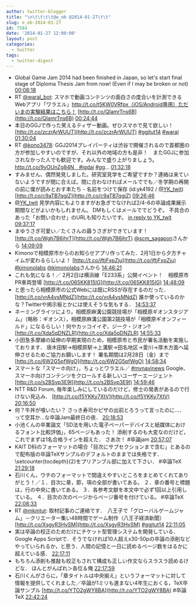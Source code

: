 ```yaml
---
author: twitter-blogger
title: "\n\t\t\t\t@o_ob @2014-01-27\t\t"
slug: o_ob-2014-01-27
id: 7584
date: '2014-01-27 12:00:00'
layout: post
categories:
  - twitter
tags:
  - twitter-digest
---
```


*   Global Game Jam 2014 had been finished in Japan, so let's start final stage of Diploma Thesis Jam from now! (Even if I may be broken or not) [00:08:18](https://twitter.com/o_ob/statuses/427457976471810049)
*   RT [@waral_bot](https://twitter.com/waral_bot): スマホで動画コンテンツの面白さの度合いを計測できるWebアプリ「ワラエル」http://t.co/t5KW0VRfpx（iOS/Android専用）ただいまの実験結果はこちら！ [http://t.co/QIamrTns6B](http://t.co/QIamrTns6B) [00:24:44](https://twitter.com/o_ob/statuses/427462115935277056)
*   本日のGGJで作った笑えるティザー動画。ぜひスマホで見て欲しい！ [http://t.co/zczrArWUUT](http://t.co/zczrArWUUT) [#ggjtut14](https://twitter.com/search?q=%23ggjtut14&src=hash) [#waral](https://twitter.com/search?q=%23waral&src=hash) [01:30:04](https://twitter.com/o_ob/statuses/427478554251505665)
*   RT [@kono3478](https://twitter.com/kono3478): GGJ2014プレイパーティは渋谷で開催されるので首都圏の方が参加しやすいのですが、それ以外の地域の方も是非！　またGGJに参加されなかった人でも歓迎です。みんなで盛り上がりましょう。http://t.co/9yOUnZg84N　#igdaj [#gg](https://twitter.com/search?q=%23gg&src=hash)… [01:32:18](https://twitter.com/o_ob/statuses/427479115772338176)
*   すみません、偶然発見しました。研究室見学をご希望ですか？連絡は来ていないようですが間に合えば。間に合わなければメールででも／冬学期の再開の前に僕が読みとおす本たち - 名前をつけて保存 (id:yk4192 / [@YK_twit](https://twitter.com/YK_twit)) [http://t.co/c9aTB7qgiZ](http://t.co/c9aTB7qgiZ) [09:26:46](https://twitter.com/o_ob/statuses/427598522536312832)
*   [@YK_twit](https://twitter.com/YK_twit) 見学内容にもよりますがお急ぎでなければ2/4-6の卒論成果展示期間などがよいかもしれません。 DMもしくはメールででどうぞ。 不具合のあった「お問い合わせ」のURLも知りたいです。 [in reply to YK_twit](https://twitter.com/YK_twit/statuses/427600156154793984) [09:37:17](https://twitter.com/o_ob/statuses/427601166558429184)
*   まゆうさぎ可愛い／たくさんの繭うさぎができています！ [http://t.co/Wgh7B6jhrT](http://t.co/Wgh7B6jhrT) [@scm_sagapon](https://twitter.com/scm_sagapon)さんから [14:09:09](https://twitter.com/o_ob/statuses/427669584540229632)
*   Kimonoで相模原市からのお知らせアプリ作ってみた．2月1日から夕方チャイムが変わるらしいよ！ [http://t.co/jftjFxpZju](http://t.co/jftjFxpZju) [#kimonolabs](https://twitter.com/search?q=%23kimonolabs&src=hash) [@kimonolabs](https://twitter.com/kimonolabs)さんから [14:46:21](https://twitter.com/o_ob/statuses/427678945635360768)
*   これも気になる！／ 2月2日は横浜線「E233系」公開イベント！　相模原市PR車両登場 [http://t.co/065KK815IG](http://t.co/065KK815IG) [14:48:09](https://twitter.com/o_ob/statuses/427679399056404480)
*   と思ったら相模原市の公式Webには既にRSSが存在するのだった． [http://t.co/vrA4ysMNdZ](http://t.co/vrA4ysMNdZ) 誰か使っているのかな？Twitterや掲示板とかには使えそうな気もする． [14:53:37](https://twitter.com/o_ob/statuses/427680774364479488)
*   ネーミングライツにより，相模原麻溝公園競技場が「相模原ギオンスタジアム」（略称：ギオンス），相模原麻溝公園第2競技場が「相模原ギオンフィールド」になるらしい！何やカッコイイぞ，ジーク・ジオン!! [http://t.co/Xda5qDNZLR](http://t.co/Xda5qDNZLR) [14:55:33](https://twitter.com/o_ob/statuses/427681262921211905)
*   小田急多摩線の延伸の早期実現のため，相模原市と市民が署名活動を実施しております． 唐木田駅→相模原駅→上溝駅→田名地区→愛川→厚木方面へ延伸させるためご協力お願いします！ 署名期間は2月28日（金）まで [http://t.co/6W2G5pfWgO](http://t.co/6W2G5pfWgO) [14:58:34](https://twitter.com/o_ob/statuses/427682021188464640)
*   スマートな「スマーホ向け」，ちょっとワラエル／ [#mynavinews](https://twitter.com/search?q=%23mynavinews&src=hash) Google、スマーホ向けコンテンツをクロールする新しいユーザーエージェント [http://t.co/s2BSvp3E9I](http://t.co/s2BSvp3E9I) [14:59:46](https://twitter.com/o_ob/statuses/427682323887177729)
*   NTT R&D Forum, 毎年楽しみにしているのだけど，修士の発表があるので行けない見込み． [http://t.co/f5YKKy7XtV](http://t.co/f5YKKy7XtV) [20:16:50](https://twitter.com/o_ob/statuses/427762116230000640)
*   何？牛丼が喰いたい？ さっき寿司かピザの出前とろうって言ったのに…． って空耳か…な卒論Jam最終日の夜． [20:18:53](https://twitter.com/o_ob/statuses/427762630652989440)
*   小池くんの卒業論文「SD法を用いた電子ペーパーデバイスと紙媒体におけるフォント比較評価」，65ページもあった！ 添削するのも大変なのだけど，これでまずは1名合格ラインを超えた． さあ次！ #卒論jam [20:57:07](https://twitter.com/o_ob/statuses/427772253955047424)
*   KAIT D科のフォーマットの場合「目次にサブセクションまで含む」とあるので配布版の卒論TeXサンプルのデフォルトのままでは失格です．\setcounter{tocdepth}{2}をプリアンブル部に加えて下さい． #卒論TeX [21:29:18](https://twitter.com/o_ob/statuses/427780351356727297)
*   石川くん，ウチのフォーマットで間違えやすいところをまとめてくれてありがとう！／１．目次に章，節，項の全部が書いてある。 ２．章の番号と標題は，行の中央に書いてある。 ３．各参考文献を本文中で必ず1回以上引用している。 ４．目次の次のページからページ番号を付けている。 #卒論TeX [22:08:33](https://twitter.com/o_ob/statuses/427790231421476864)
*   RT [@mkmtut](https://twitter.com/mkmtut): 取材記事のご連絡です．　八王子で「グローバルゲームジャム」－クリエーター集い48時間でゲーム制作（八王子経済新聞） [http://t.co/XsgyR3HvSM](http://t.co/XsgyR3HvSM) [#ggjtut14](https://twitter.com/search?q=%23ggjtut14&src=hash) [22:11:05](https://twitter.com/o_ob/statuses/427790865730240512)
*   実は卒論の校正のためだけにチケット型管理システムを開発している．Google Apps Scriptで．そうでなければ10人超えx30-50pの卒論の添削などやっていられるか，と思う．人間の記憶と一日に読めるページ数をはるかに超えている感． [22:17:11](https://twitter.com/o_ob/statuses/427792401864749057)
*   もちろん添削も推敲も校正もされて構成も正しい作文ならスラスラ読めるけどな． ほんとがんばれ＞各位＆俺 [22:17:59](https://twitter.com/o_ob/statuses/427792602914492416)
*   石川くんがさらに，「章タイトルは中央揃え」というフォーマットに対して情報を提供してくれました／卒論が1ミリも進まない4年生におくる，TeX卒論サンプル [http://t.co/YTO2gWY8BA](http://t.co/YTO2gWY8BA) #卒論TeX [22:42:24](https://twitter.com/o_ob/statuses/427798749499252736)
